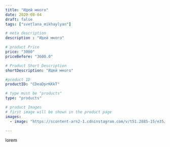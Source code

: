 ```yaml
---
title: "Идей много"
date: 2020-08-04
draft: false
tags: ["svetlana_mikhaylyan"]

# meta description
description : "Идей много"

# product Price
price: "3000"
priceBefore: "3600.0"

# Product Short Description
shortDescription: "Идей много"

#product ID
productID: "CDeaDprKKkT"

# type must be "products"
type: "products"

# product Images
# first image will be shown in the product page
images:
  - image: "https://scontent-arn2-1.cdninstagram.com/v/t51.2885-15/e35/116783880_3526530990714102_1707241643305621622_n.jpg?se=7&tp=1&_nc_ht=scontent-arn2-1.cdninstagram.com&_nc_cat=106&_nc_ohc=IBwVjaxMhIEAX8b2S_2&ccb=7-4&oh=1c34b6baafb4a7257c13da699ad1cf78&oe=60827E91&_nc_sid=86f79a&ig_cache_key=MjM2ODQ0NTA1NDE1ODY3ODI5MQ%3D%3D.2-ccb7-4"

---
```

lorem
